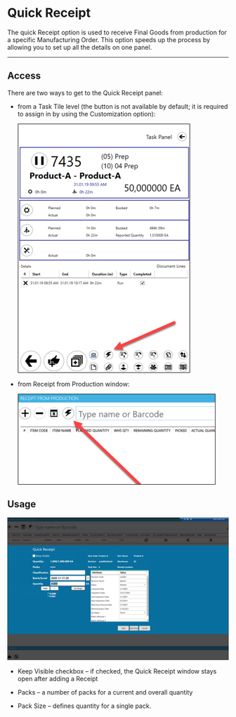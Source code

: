 # Quick Receipt

The quick Receipt option is used to receive Final Goods from production for a specific Manufacturing Order. This option speeds up the process by allowing you to set up all the details on one panel.

---

## Access

There are two ways to get to the Quick Receipt panel:

- from a Task Tile level (the button is not available by default; it is required to assign in by using the Customization option):

  ![Icon](./media/quick-receipt.png)

- from Receipt from Production window:

  ![From Receipt from Production](./media/pdc-from-rfp.png)

## Usage

![Quick Receipt Form](./media/quick-receipt-form.png)

- Keep Visible checkbox – if checked, the Quick Receipt window stays open after adding a Receipt

- Packs – a number of packs for a current and overall quantity

- Pack Size – defines quantity for a single pack.

